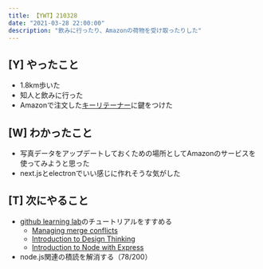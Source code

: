 ```yaml
---
title: 【YWT】210328
date: "2021-03-28 22:00:00"
description: "飲みに行ったり、Amazonの荷物を受け取ったりした"
---
```


## [Y] やったこと

- 1.8km歩いた
- 知人と飲みに行った
- Amazonで注文した[キーリテーナー](https://www.amazon.co.jp/gp/product/B08Y6D8MMD)に鍵をつけた

## [W] わかったこと

- 写真データをアップデートしておくための場所としてAmazonのサービスを使ってみようと思った
- next.jsとelectronでいい感じに作れそうな気がした

## [T] 次にやること

- [github learning lab](https://lab.github.com/githubtraining)のチュートリアルをすすめる
  - [Managing merge conflicts](https://lab.github.com/githubtraining/managing-merge-conflicts)
  - [Introduction to Design Thinking](https://lab.github.com/githubtraining/introduction-to-design-thinking)
  - [Introduction to Node with Express](https://lab.github.com/everydeveloper/introduction-to-node-with-express)
- node.js関連の積読を解消する（78/200）

<!-- https://twitter.com/camomile_cafe/status/1376166549170446337?s=20 -->
